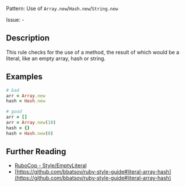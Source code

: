 Pattern: Use of `Array.new`/`Hash.new`/`String.new`

Issue: -

## Description

This rule checks for the use of a method, the result of which would be a literal, like an empty array, hash or string.

## Examples

```ruby
# bad
arr = Array.new
hash = Hash.new

# good
arr = []
arr = Array.new(10)
hash = {}
hash = Hash.new(0)
```

## Further Reading

* [RuboCop - Style/EmptyLiteral](https://rubocop.readthedocs.io/en/latest/cops_style/#styleemptyliteral)
* [https://github.com/bbatsov/ruby-style-guide#literal-array-hash](https://github.com/bbatsov/ruby-style-guide#literal-array-hash)
